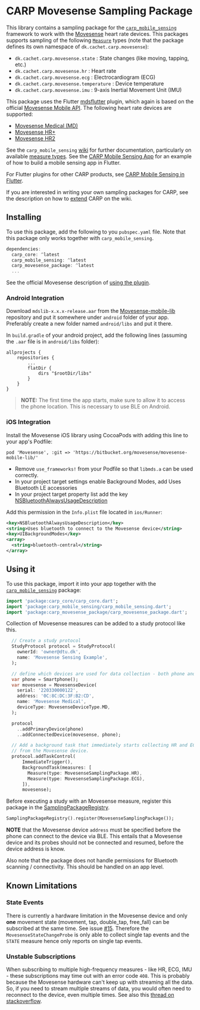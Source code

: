 # CARP Movesense Sampling Package

This library contains a sampling package for
the [`carp_mobile_sensing`](https://pub.dartlang.org/packages/carp_mobile_sensing) framework
to work with the [Movesense](https://www.movesense.com/) heart rate devices.
This packages supports sampling of the following [`Measure`](https://pub.dev/documentation/carp_core/latest/carp_core_protocols/Measure-class.html) types (note that the package defines its own namespace of `dk.cachet.carp.movesense`):

* `dk.cachet.carp.movesense.state` : State changes (like moving, tapping, etc.)
* `dk.cachet.carp.movesense.hr` : Heart rate
* `dk.cachet.carp.movesense.ecg` : Electrocardiogram (ECG)
* `dk.cachet.carp.movesense.temperature` : Device temperature
* `dk.cachet.carp.movesense.imu` : 9-axis Inertial Movement Unit (IMU)

This package uses the Flutter [mdsflutter](https://pub.dev/packages/mdsflutter) plugin, which again is based on the official [Movesense Mobile API](https://www.movesense.com/docs/mobile/mobile_sw_overview/).
The following heart rate devices are supported:

* [Movesense Medical (MD)](https://www.movesense.com/product/movesense-medical-mdr/)
* [Movesense HR+](https://www.movesense.com/product/movesense-sensor-hr/)
* [Movesense HR2](https://www.movesense.com/product/movesense-sensor-hr2/)

See the `carp_mobile_sensing` [wiki](https://github.com/cph-cachet/carp.sensing-flutter/wiki) for further documentation, particularly on available [measure types](https://github.com/cph-cachet/carp.sensing-flutter/wiki/A.-Measure-Types).
See the [CARP Mobile Sensing App](https://github.com/cph-cachet/carp.sensing-flutter/tree/master/apps/carp_mobile_sensing_app) for an example of how to build a mobile sensing app in Flutter.

For Flutter plugins for other CARP products, see [CARP Mobile Sensing in Flutter](https://github.com/cph-cachet/carp.sensing-flutter).

If you are interested in writing your own sampling packages for CARP, see the description on
how to [extend](https://github.com/cph-cachet/carp.sensing-flutter/wiki/5.-Extending-CARP-Mobile-Sensing#Adding-New-Sampling-Capabilities) CARP on the wiki.

## Installing

To use this package, add the following to you `pubspec.yaml` file. Note that
this package only works together with `carp_mobile_sensing`.

`````dart
dependencies:
  carp_core: ^latest
  carp_mobile_sensing: ^latest
  carp_movesense_package: ^latest
  ...
`````

See the official Movesense description of [using the plugin](https://pub.dev/packages/mdsflutter#additional-steps-for-using-the-plugin).

### Android Integration

Download `mdslib-x.x.x-release.aar` from the [Movesense-mobile-lib](https://bitbucket.org/movesense/movesense-mobile-lib/src/master/) repository and put it somewhere under `android` folder of your app. Preferably create a new folder named `android/libs` and put it there.

In `build.gradle` of your android project, add the following lines (assuming the `.aar` file is in `android/libs` folder):

```grafle
allprojects {
    repositories {
        ...
        flatDir {
            dirs "$rootDir/libs"
        }
    }
}
```

> **NOTE:** The first time the app starts, make sure to allow it to access the phone location.
This is necessary to use BLE on Android.

### iOS Integration

Install the Movesense iOS library using CocoaPods with adding this line to your app's Podfile:

```pod
pod 'Movesense', :git => 'https://bitbucket.org/movesense/movesense-mobile-lib/'
```

* Remove `use_frameworks!` from your Podfile so that `libmds.a` can be used correctly.
* In your project target settings enable Background Modes, add Uses Bluetooth LE accessories
* In your project target property list add the key [NSBluetoothAlwaysUsageDescription](https://developer.apple.com/documentation/bundleresources/information_property_list/nsbluetoothalwaysusagedescription)

Add this permission in the `Info.plist` file located in `ios/Runner`:

```xml
<key>NSBluetoothAlwaysUsageDescription</key>
<string>Uses bluetooth to connect to the Movesense device</string>
<key>UIBackgroundModes</key>
<array>
  <string>bluetooth-central</string>
</array>
```

## Using it

To use this package, import it into your app together with the
[`carp_mobile_sensing`](https://pub.dartlang.org/packages/carp_mobile_sensing) package:

`````dart
import 'package:carp_core/carp_core.dart';
import 'package:carp_mobile_sensing/carp_mobile_sensing.dart';
import 'package:carp_movesense_package/carp_movesense_package.dart';
`````

Collection of Movesense measures can be added to a study protocol like this.

```dart
  // Create a study protocol
  StudyProtocol protocol = StudyProtocol(
    ownerId: 'owner@dtu.dk',
    name: 'Movesense Sensing Example',
  );

  // define which devices are used for data collection - both phone and eSense
  var phone = Smartphone();
  var movesense = MovesenseDevice(
    serial: '220330000122',
    address: '0C:8C:DC:3F:B2:CD',
    name: 'Movesense Medical',
    deviceType: MovesenseDeviceType.MD,
  );

  protocol
    ..addPrimaryDevice(phone)
    ..addConnectedDevice(movesense, phone);

  // Add a background task that immediately starts collecting HR and ECG data
  // from the Movesense device.
  protocol.addTaskControl(
      ImmediateTrigger(),
      BackgroundTask(measures: [
        Measure(type: MovesenseSamplingPackage.HR),
        Measure(type: MovesenseSamplingPackage.ECG),
      ]),
      movesense);
````

Before executing a study with an Movesense measure, register this package in the
[SamplingPackageRegistry](https://pub.dartlang.org/documentation/carp_mobile_sensing/latest/runtime/SamplingPackageRegistry.html).

`````dart
SamplingPackageRegistry().register(MovesenseSamplingPackage());
`````

**NOTE** that the Movesense device `address` must be specified before the phone can connect to the device via BLE. This entails that a Movesense device and its probes should not be connected and resumed, before the device address is know.

Also note that the package does not handle permissions for Bluetooth scanning / connectivity.
This should be handled on an app level.

## Known Limitations

### State Events

There is currently a hardware limitation in the Movesense device and only **one** movement state (movement, tap, double_tap, free_fall) can be subscribed at the same time.
See issue [#15](https://github.com/petri-lipponen-movesense/mdsflutter/issues/15).
Therefore the `MovesenseStateChangeProbe` is only able to collect single tap events and the `STATE` measure hence only reports on single tap events.

### Unstable Subscriptions

When subscribing to multiple high-frequency measures - like HR, ECG, IMU - these subscriptions may time out with an error code `408`. This is probably because the Movesense hardware can't keep up with streaming all the data. So, if you need to stream multiple streams of data, you would often need to reconnect to the device, even multiple times. See also this [thread on stackoverflow](https://stackoverflow.com/questions/78074167/getting-error-status-408-when-subscribing-to-a-movesense-device).
